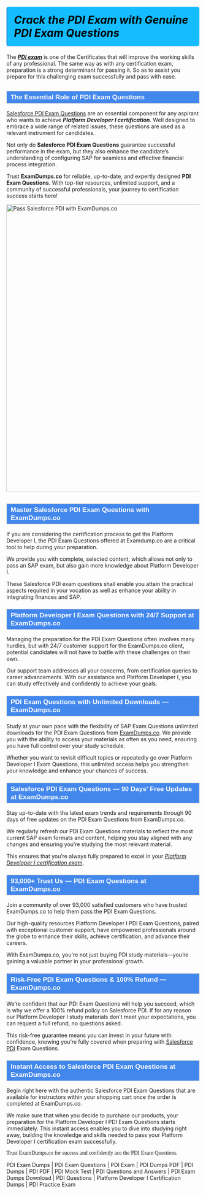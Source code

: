 #  <h1><strong><span style="display: block; color: #000000; background: #14BDFF; border: 0.5px solid #AED6F1; border-left: 3px solid #3498DB; padding: .6em; border-radius: 6px;">             <em>Crack the PDI Exam with Genuine PDI Exam Questions</em>             </span></strong></h1>            <p>The <strong><u><i>PDI exam</i></u></strong> is one of the Certificates that will improve the working skills of any professional. The same way as with any certification exam, preparation is a strong determinant for passing it. So as to assist you prepare for this challenging exam successfully and pass with ease.</p>                        <h2 style="background: #4287ec; border: 1px solid #cccccc; padding: 5px 10px;">                <span style="color: #ffffff;"><span style="font-size: 11pt;">                    <span style="line-height: normal;">                        <span style="font-family: Calibri,sans-serif;">                            <strong>                                <span style="font-size: 13.0pt;">The Essential Role of PDI Exam Questions</span>                            </strong>                        </span>                    </span></span>                </span>            </h2>            <p><a href="https://www.examdumps.co/pdi-exam-dumps.html">Salesforce PDI Exam Questions</a> are an essential component for any aspirant who wants to achieve <strong><i>Platform Developer I certification</i></strong>. Well designed to embrace a wide range of related issues, these questions are used as a relevant instrument for candidates. </p>            <p>Not only do <strong>Salesforce PDI Exam Questions</strong> guarantee successful performance in the exam, but they also enhance the candidate’s understanding of configuring SAP for seamless and effective financial process integration.</p>            <p>Trust <strong>ExamDumps.co</strong> for reliable, up-to-date, and expertly designed <strong>PDI Exam Questions</strong>. With top-tier resources, unlimited support, and a community of successful professionals, your journey to certification success starts here!</p>                        <p><a href="https://www.examdumps.co/"><img src="https://www.examdumps.co/images/banners/get-30-percent-discount-with-examdumps.co.jpg" class="postImage" alt="Pass Salesforce PDI with ExamDumps.co" width="750"></a></p>                        <h2 style="background: #4287ec; border: 1px solid #cccccc; padding: 5px 10px;">                <span style="color: #ffffff;"><span style="font-size: 11pt;">                    <span style="line-height: normal;">                        <span style="font-family: Calibri,sans-serif;">                            <strong>                                <span style="font-size: 13.0pt;">Master Salesforce PDI Exam Questions with ExamDumps.co</span>                            </strong>                        </span>                    </span></span>                </span>            </h2>                        <p>If you are considering the certification process to get the Platform Developer I, the PDI Exam Questions offered at Examdump.co are a critical tool to help during your preparation. </p>            <p>We provide you with complete, selected content, which allows not only to pass an SAP exam, but also gain more knowledge about Platform Developer I. </p>            <p>These Salesforce PDI exam questions shall enable you attain the practical aspects required in your vocation as well as enhance your ability in integrating finances and SAP.</p>                        <h3 style="background: #4287ec; border: 1px solid #cccccc; padding: 5px 10px;">                <span style="color: #ffffff;"><span style="font-size: 11pt;">                    <span style="line-height: normal;">                        <span style="font-family: Calibri,sans-serif;">                            <strong>                                <span style="font-size: 13.0pt;">Platform Developer I Exam Questions with 24/7 Support at ExamDumps.co</span>                            </strong>                        </span>                    </span></span>                </span>            </h3>            <p>Managing the preparation for the PDI Exam Questions often involves many hurdles, but with 24/7 customer support for the ExamDumps.co client, potential candidates will not have to battle with these challenges on their own. </p>            <p>Our support team addresses all your concerns, from certification queries to career advancements. With our assistance and Platform Developer I, you can study effectively and confidently to achieve your goals.</p>                        <h3 style="background: #4287ec; border: 1px solid #cccccc; padding: 5px 10px;">                <span style="color: #ffffff;"><span style="font-size: 11pt;">                    <span style="line-height: normal;">                        <span style="font-family: Calibri,sans-serif;">                            <strong>                                <span style="font-size: 13.0pt;">PDI Exam Questions with Unlimited Downloads —  ExamDumps.co</span>                            </strong>                        </span>                    </span></span>                </span>            </h3>            <p>Study at your own pace with the flexibility of SAP Exam Questions unlimited downloads for the PDI Exam Questions from <a href="https://www.examdumps.co/">ExamDumps.co</a>. We provide you with the ability to access your materials as often as you need, ensuring you have full control over your study schedule. </p>            <p>Whether you want to revisit difficult topics or repeatedly go over Platform Developer I Exam Questions, this unlimited access helps you strengthen your knowledge and enhance your chances of success.</p>            <h3 style="background: #4287ec; border: 1px solid #cccccc; padding: 5px 10px;">                <span style="color: #ffffff;"><span style="font-size: 11pt;">                    <span style="line-height: normal;">                        <span style="font-family: Calibri,sans-serif;">                            <strong>                                <span style="font-size: 13.0pt;">Salesforce PDI Exam Questions — 90 Days' Free Updates at ExamDumps.co</span>                            </strong>                        </span>                    </span></span>                </span>            </h3>            <p>Stay up-to-date with the latest exam trends and requirements through 90 days of free updates on the PDI Exam Questions from ExamDumps.co. </p>            <p>We regularly refresh our PDI Exam Questions materials to reflect the most current SAP exam formats and content, helping you stay aligned with any changes and ensuring you’re studying the most relevant material. </p>            <p>This ensures that you’re always fully prepared to excel in your <u><i>Platform Developer I certification exam</i></u>.</p>            <h3 style="background: #4287ec; border: 1px solid #cccccc; padding: 5px 10px;">                <span style="color: #ffffff;"><span style="font-size: 11pt;">                    <span style="line-height: normal;">                        <span style="font-family: Calibri,sans-serif;">                            <strong>                                <span style="font-size: 13.0pt;">93,000+ Trust Us — PDI Exam Questions at ExamDumps.co</span>                            </strong>                        </span>                    </span></span>                </span>            </h3>            <p>Join a community of over 93,000 satisfied customers who have trusted ExamDumps.co to help them pass the PDI Exam Questions.</p>            <p>Our high-quality resources Platform Developer I PDI Exam Questions, paired with exceptional customer support, have empowered professionals around the globe to enhance their skills, achieve certification, and advance their careers. </p>            <p>With ExamDumps.co, you're not just buying PDI study materials—you’re gaining a valuable partner in your professional growth.</p>            <h3 style="background: #4287ec; border: 1px solid #cccccc; padding: 5px 10px;">                <span style="color: #ffffff;"><span style="font-size: 11pt;">                    <span style="line-height: normal;">                        <span style="font-family: Calibri,sans-serif;">                            <strong>                                <span style="font-size: 13.0pt;">Risk-Free PDI Exam Questions &amp; 100% Refund — ExamDumps.co</span>                            </strong>                        </span>                    </span></span>                </span>            </h3>            <p>We’re confident that our PDI Exam Questions will help you succeed, which is why we offer a 100% refund policy on Salesforce PDI. If for any reason our Platform Developer I study materials don’t meet your expectations, you can request a full refund, no questions asked. </p>            <p>This risk-free guarantee means you can invest in your future with confidence, knowing you’re fully covered when preparing with <a href="https://www.examdumps.co/salesforce-exam-dumps.html">Salesforce PDI</a> Exam Questions.</p>            <h3 style="background: #4287ec; border: 1px solid #cccccc; padding: 5px 10px;">                <span style="color: #ffffff;"><span style="font-size: 11pt;">                    <span style="line-height: normal;">                        <span style="font-family: Calibri,sans-serif;">                            <strong>                                <span style="font-size: 13.0pt;">Instant Access to Salesforce PDI Exam Questions at ExamDumps.co</span>                            </strong>                        </span>                    </span></span>                </span>            </h3>            <p>Begin right here with the authentic Salesforce PDI Exam Questions that are available for instructors within your shopping cart once the order is completed at ExamDumps.co. </p>            <p>We make sure that when you decide to purchase our products, your preparation for the Platform Developer I PDI Exam Questions starts immediately. This instant access enables you to dive into studying right away, building the knowledge and skills needed to pass your Platform Developer I certification exam successfully.</p>            <p style="font-family: cursive;">Trust ExamDumps.co for success and confidently ace the PDI Exam Questions.</p>        
PDI Exam Dumps | PDI Exam Questions | PDI Exam | PDI Dumps PDF | PDI Dumps | PDI PDF | PDI Mock Test | PDI Questions and Answers | PDI Exam Dumps Download | PDI Questions | Platform Developer I Certification Dumps | PDI Practice Exam

